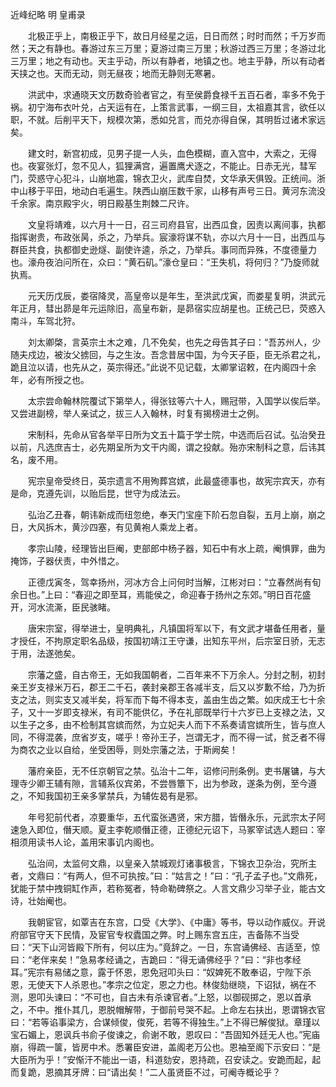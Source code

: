 近峰纪略   明 皇甫录



　　北极正乎上，南极正乎下，故日月经星之运，日日而然；时时而然；千万岁而然；天之有静也。春游过东三万里；夏游过南三万里；秋游过西三万里；冬游过北三万里；地之有动也。天主乎动，所以有静者，地镇之也。地主乎静，所以有动者天挟之也。天而无动，则无昼夜；地而无静则无寒暑。

　　洪武中，求通晓天文历数奇验者官之，有至侯爵食禄千五百石者，率多不免于祸。初宁海布衣叶兑，占天运有在，上策言武事，一纲三目，太祖嘉其言，欲任以职，不就。后削平天下，规模次第，悉如兑言，而兑亦得自保，其明哲过诸术家远矣。

　　建文时，新宫初成，见男子提一人头，血色模糊，直入宫中，大索之，无得也。夜宴张灯，忽不见人，狐狸满宫，遍置鹰犬逐之，不能止。日赤无光，彗军门，荧惑守心犯斗，山崩地震，锦衣卫火，武库自焚，文华承天俱毁。正统间。浙中山移于平田，地动白毛遍生。陕西山崩压数千家，山移有声号三日。黄河东流没千余家。南京殿宇火，明日殿基生荆棘二尺许。

　　文皇将靖难，以六月十一日，召三司府县官，出西瓜食，因责以离间事，执都指挥谢贵，布政张昺，杀之，乃举兵。宸濠将谋不轨，亦以六月十一日，出西瓜与群臣共食，执都御史逊燧、副使许逵，杀之，乃举兵。事同而异殊，不度德量力也。濠舟夜泊问所在，众曰：“黄石矶。”濠仓皇曰：“王失机，将何归？”乃旋师就执焉。

　　元天历戊辰，娄宿降灵，高皇帝以是年生，至洪武戊寅，而娄星复明，洪武元年正月，彗出昴是年元运除旧，高皇布新，是昴宿实应胡星也。正统己巳，荧惑入南斗，车驾北狩。

　　刘太卿棨，言英宗土木之难，几不免矣，也先之母告其子曰：“吾苏州人，少随夫戍边，被汝父掳回，与之生汝。吾念昔居中国，为今天子臣，臣无杀君之礼，跪且泣以请，也先从之，英宗得还。”此说不见记载，太卿掌诏敕，在内阁四十余年，必有所授之也。

　　太宗尝命翰林院覆试下第举人，得张铉等六十人，赐冠带，入国学以俟后举。又尝进副榜，举人亲试之，拔三人入翰林，时复有揭榜进士之例。

　　宋制科，先命从官各举平日所为文五十篇于学士院，中选而后召试。弘治癸丑以前，凡选庶吉士，必先期呈所为文干内阁，谓之投献。殆亦宋制科之意，后讳其名，废不用。

　　宪宗皇帝受终日，英宗遗言不用殉葬宫嫔，此最盛德事也，故宪宗宾天，亦有是命，克遵先训，以贻后昆，世守为成法云。

　　弘治乙丑春，朝讳新成而纽忽绝，奉天门宝座下阶石忽自裂，五月上崩，崩之日，大风拆木，黄沙四塞，有见黄袍人乘龙上者。

　　孝宗山陵，经理皆出巨阉，吏部郎中杨子器，知石中有水上疏，阉惧罪，曲为掩饰，子器伏责，中外惜之。

　　正德戊寅冬，驾幸扬州，河冰方合上问何时当解，江彬对曰：“立春然尚有旬余日也。”上曰：“春迎之即至耳，焉能侯之，命迎春于扬州之东郊。”明日百花盛开，河水流澌，臣民骇睹。

　　唐宋宗室，得举进士，皇明典礼，凡镇国将军以下，有文武才堪备任用者，量才授任，不拘原定职名品级，按国初靖江王守谦，出知东平州，后宗室日骄，无志于用，法遂弛矣。

　　宗藩之盛，自古帝王，无如我国朝者，二百年来不下万余人。分封之制，初封亲王岁支禄米万石，郡王二千石，袭封亲郡王各减半支，后又以岁歉不给，乃为折支之法，则实支又减半矣，将军而下每不得本支，盖由生齿之繁。如庆成王七十余子，又十一岁即支禄米，有司不能供亿，予在礼部既举行十六岁已上支禄之法，又以生子之多，由不检制其宫嫔而然，为立妃夫人而下不系奏请宫嫔所生，皆与庶人同，不得混袭，庶省岁支，嗟乎！帝孙王子，岂谓无才，而不得一试，贫乏者不得为商农之业以自给，坐受困辱，则处宗藩之法，于斯阙矣！

　　藩府亲臣，无不任京朝官之禁。弘治十二年，诏修问刑条例。吏书屠镛，与大理寺少卿王辅有隙，言辅系仪宾弟，不尝唇簟下，出为参政，遂条为例，至今遵之，不知我国初王亲多掌禁兵，为辅佐曷有是邪。

　　年号犯前代者，凉要重华，五代蛮张遇贤，宋方腊，皆僭永乐，元武宗太子阿速急入即位，僭天顺。夏主李乾顺僭正德，正德纪元诏下，马冢宰试选人题曰：宰相须用读书人论，盖用宋事讥内阁也。

　　弘治间，太监何文鼎，以皇亲入禁城观灯诸事极言，下锦衣卫杂治，究所主者，文鼎曰：“有两人，但不可执按。”曰：“姑言之！”曰：“孔子孟子也。”文鼎死，犹能于禁中拽铜缸作声，若称冤者，特命勒碑祭之。人言文鼎少习举子业，能古文诗，壮始阉也。

　　我朝宦官，如覃吉在东宫，口受《大学》、《中庸》等书，导以动作威仪。开说府部官守天下民情，及宦官专权蠹国之弊。时上赐东宫五庄，吉备陈不当受曰：“天下山河皆殿下所有，何以庄为。”竟辞之。一日，东宫诵佛经、吉适至，惊曰：“老伴来矣！”急易孝经诵之，吉跪曰：“得无诵佛经乎？”曰：“非也孝经耳。”宪宗有易储之意，露于怀恩，恩免冠叩头曰：“奴婢死不敢奉诏，宁陛下杀恩，无使天下人杀恩也。”孝宗之位定，恩之力也。林俊劾继晓，下诏狱，祸在不测，恩叩头谏曰：“不可也，自古未有杀谏官者。”上怒，以御砚掷之，恩以首承之，不中。推仆其几，恩脱帽解带，于御前号哭不起。上命左右扶出，恩谓锦衣官曰：“若等谄事梁方，合谋倾俊，俊死，若等不得独生。”上不得已解俊狱。章瑾以宝石媚上，恩讽兵书俞子俊谏之，俞谢不敢，恩叹曰：“吾固知外廷无人也。”宪庙崩，得疏一箧，皆房中术。悉署臣安进，盖阁老万公也。恩袖至阁下示安曰：“是大臣所为乎！”安惭汗不能出一语，科道劾安，恩持疏，召安读之。安跪而起，起而复跪，恩摘其牙牌：曰“请出矣！”二人虽贤臣不过，可阉寺概论乎？

 

